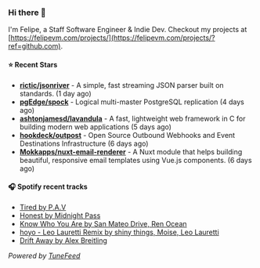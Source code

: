 ### Hi there 👋

I'm Felipe, a Staff Software Engineer & Indie Dev. Checkout my projects at [https://felipevm.com/projects/](https://felipevm.com/projects/?ref=github.com).

#### ⭐ Recent Stars
- **[rictic/jsonriver](https://github.com/rictic/jsonriver)** - A simple, fast streaming JSON parser built on standards. (1 day ago)
- **[pgEdge/spock](https://github.com/pgEdge/spock)** - Logical multi-master PostgreSQL replication (4 days ago)
- **[ashtonjamesd/lavandula](https://github.com/ashtonjamesd/lavandula)** - A fast, lightweight web framework in C for building modern web applications (5 days ago)
- **[hookdeck/outpost](https://github.com/hookdeck/outpost)** - Open Source Outbound Webhooks and Event Destinations Infrastructure (6 days ago)
- **[Mokkapps/nuxt-email-renderer](https://github.com/Mokkapps/nuxt-email-renderer)** - A Nuxt module that helps building beautiful, responsive email templates using Vue.js components. (6 days ago)

#### 🎧 Spotify recent tracks
- [Tired by P.A.V](https://open.spotify.com/track/77Wy355qw4O5KgO7wGrv0f)
- [Honest by Midnight Pass](https://open.spotify.com/track/3iHfTiU67hOErucVUmCQ7i)
- [Know Who You Are by San Mateo Drive, Ren Ocean](https://open.spotify.com/track/0uz7gY8pdvz0cm063f2OVS)
- [hoyo - Leo Lauretti Remix by shiny things, Moise, Leo Lauretti](https://open.spotify.com/track/2YeHyC3QwNRWfqE1NlyQ8z)
- [Drift Away by Alex Breitling](https://open.spotify.com/track/3fc76LcSqH8jYX56DHlZpz)

_Powered by [TuneFeed](https://tunefeed.app?ref=github.com)_
